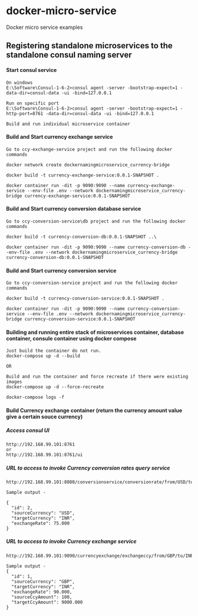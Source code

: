 # docker-micro-service

Docker micro service examples

## Registering standalone microservices to the standalone consul naming server

#### Start consul service

```
On windows
E:\Software\Consul-1-6-2>consul agent -server -bootstrap-expect=1 -data-dir=consul-data -ui -bind=127.0.0.1

Run on specific port
E:\Software\Consul-1-6-2>consul agent -server -bootstrap-expect=1 -http-port=8761 -data-dir=consul-data -ui -bind=127.0.0.1

Build and run individual microservice container
```

#### Build and Start currency exchange service

```
Go to ccy-exchange-service project and run the following docker commands

docker network create dockernamingmicroservice_currency-bridge

docker build -t currency-exchange-service:0.0.1-SNAPSHOT .

docker container run -dit -p 9090:9090 --name currency-exchange-service --env-file .env --network dockernamingmicroservice_currency-bridge currency-exchange-service:0.0.1-SNAPSHOT
```

#### Build and Start currency conversion database service

```
Go to ccy-conversion-service\db project and run the following docker commands

docker build -t currency-conversion-db:0.0.1-SNAPSHOT ..\

docker container run -dit -p 9090:9090 --name currency-conversion-db --env-file .env --network dockernamingmicroservice_currency-bridge currency-conversion-db:0.0.1-SNAPSHOT
```

#### Build and Start currency conversion service

```
Go to ccy-conversion-service project and run the following docker commands

docker build -t currency-conversion-service:0.0.1-SNAPSHOT .

docker container run -dit -p 9090:9090 --name currency-conversion-service --env-file .env --network dockernamingmicroservice_currency-bridge currency-conversion-service:0.0.1-SNAPSHOT
```

#### Building and running entire stack of microservices container, database container, consule container using docker compose

```
Just build the container do not run.
docker-compose up -d --build

OR

Build and run the container and force recreate if there were existing images
docker-compose up -d --force-recreate

docker-compose logs -f
```

#### Build Currency exchange container (return the currency amount value give a certain souce currency)

##### Access consul UI

```
http://192.168.99.101:8761
or
http://192.168.99.101:8761/ui
```

##### URL to access to invoke Currency conversion rates query service

```
http://192.168.99.101:8080/conversionservice/conversionrate/from/USD/to/INR

Sample output -

{
  "id": 2,
  "sourceCurrency": "USD",
  "targetCurrency": "INR",
  "exchangeRate": 75.000
}
```

##### URL to access to invoke Currency exchange service

```
http://192.168.99.101:9090/currencyexchange/exchangeccy/from/GBP/to/INR/amount/100

Sample output -
{
  "id": 1,
  "sourceCurrency": "GBP",
  "targetCurrency": "INR",
  "exchangeRate": 90.000,
  "sourceCcyAmount": 100,
  "targetCcyAmount": 9000.000
}
```
